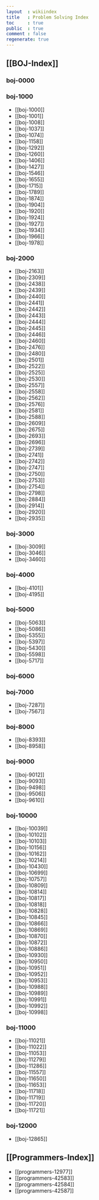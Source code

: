 ```yaml
---
layout  : wikiindex
title   : Problem Solving Index
toc     : true
public  : true
comment : false
regenerate: true
---
```


## [[BOJ-Index]]

### boj-0000

### boj-1000

* [[boj-1000]]
* [[boj-1001]]
* [[boj-1008]]
* [[boj-1037]]
* [[boj-1074]]
* [[boj-1158]]
* [[boj-1292]]
* [[boj-1260]]
* [[boj-1406]]
* [[boj-1427]]
* [[boj-1546]]
* [[boj-1655]]
* [[boj-1715]]
* [[boj-1789]]
* [[boj-1874]]
* [[boj-1904]]
* [[boj-1920]]
* [[boj-1924]]
* [[boj-1927]]
* [[boj-1934]]
* [[boj-1966]]
* [[boj-1978]]

### boj-2000

* [[boj-2163]]
* [[boj-2309]]
* [[boj-2438]]
* [[boj-2439]]
* [[boj-2440]]
* [[boj-2441]]
* [[boj-2442]]
* [[boj-2443]]
* [[boj-2444]]
* [[boj-2445]]
* [[boj-2446]]
* [[boj-2460]]
* [[boj-2476]]
* [[boj-2480]]
* [[boj-2501]]
* [[boj-2522]]
* [[boj-2525]]
* [[boj-2530]]
* [[boj-2557]]
* [[boj-2558]]
* [[boj-2562]]
* [[boj-2576]]
* [[boj-2581]]
* [[boj-2588]]
* [[boj-2609]]
* [[boj-2675]]
* [[boj-2693]]
* [[boj-2696]]
* [[boj-2739]]
* [[boj-2741]]
* [[boj-2742]]
* [[boj-2747]]
* [[boj-2750]]
* [[boj-2753]]
* [[boj-2754]]
* [[boj-2798]]
* [[boj-2884]]
* [[boj-2914]]
* [[boj-2920]]
* [[boj-2935]]

### boj-3000

* [[boj-3009]]
* [[boj-3046]]
* [[boj-3460]]

### boj-4000

* [[boj-4101]]
* [[boj-4195]]

### boj-5000

* [[boj-5063]]
* [[boj-5086]]
* [[boj-5355]]
* [[boj-5397]]
* [[boj-5430]]
* [[boj-5598]]
* [[boj-5717]]

### boj-6000

### boj-7000

* [[boj-7287]]
* [[boj-7567]]

### boj-8000

* [[boj-8393]]
* [[boj-8958]]

### boj-9000

* [[boj-9012]]
* [[boj-9093]]
* [[boj-9498]]
* [[boj-9506]]
* [[boj-9610]]

### boj-10000

* [[boj-10039]]
* [[boj-10102]]
* [[boj-10103]]
* [[boj-10156]]
* [[boj-10162]]
* [[boj-10214]]
* [[boj-10430]]
* [[boj-10699]]
* [[boj-10757]]
* [[boj-10809]]
* [[boj-10814]]
* [[boj-10817]]
* [[boj-10818]]
* [[boj-10828]]
* [[boj-10845]]
* [[boj-10866]]
* [[boj-10869]]
* [[boj-10870]]
* [[boj-10872]]
* [[boj-10886]]
* [[boj-10930]]
* [[boj-10950]]
* [[boj-10951]]
* [[boj-10952]]
* [[boj-10953]]
* [[boj-10988]]
* [[boj-10989]]
* [[boj-10991]]
* [[boj-10992]]
* [[boj-10998]]

### boj-11000

* [[boj-11021]]
* [[boj-11022]]
* [[boj-11053]]
* [[boj-11279]]
* [[boj-11286]]
* [[boj-11557]]
* [[boj-11650]]
* [[boj-11653]]
* [[boj-11718]]
* [[boj-11719]]
* [[boj-11720]]
* [[boj-11721]]

### boj-12000

* [[boj-12865]]

## [[Programmers-Index]]

* [[programmers-12977]]
* [[programmers-42583]]
* [[programmers-42584]]
* [[programmers-42587]]
